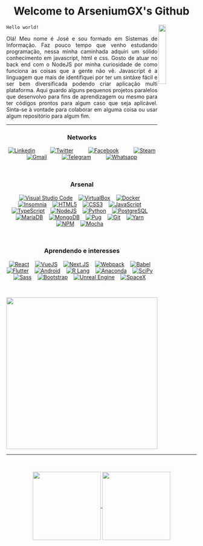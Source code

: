 <!--a href="#"><p align="center"><img width="48px" src="https://avatars.githubusercontent.com/u/9919?v=4" alt="Github" /></p></a-->
<h1 align="center">Welcome to ArseniumGX's Github </h1>
<a href="#"><img align="right" width="20%" src="https://media.giphy.com/media/CEHtFH3rJ6xdhBUKIT/giphy.gif"/></a>

<code>Hello world!</code>

<p align="justify">
   Olá!
   Meu nome é José e sou formado em Sistemas de Informação. Faz pouco tempo que venho estudando programação, nessa minha caminhada adquiri um sólido conhecimento em javascript, html e css. Gosto de atuar no back end com o NodeJS por minha curiosidade de como funciona as coisas que a gente não vê. Javascript é a linguagem que mais de identifiquei por ter um sintáxe fácil e ser bem diversificada podendo criar aplicação multi plataforma. Aqui guardo alguns pequenos projetos paralelos que desenvolvo para fins de aprendizagem ou mesmo para ter códigos prontos para algum caso que seja aplicável. Sinta-se à vontade para colaborar em alguma coisa ou usar algum repositório para algum fim.
</p>

---

<h3 align="center">Networks</h3>

<p align="center">
   <a href="https://www.linkedin.com/in/arseniumgx" target="_blank"><img src="https://img.shields.io/badge/Linkedin-0A66C2?style=social&logo=linkedin&logoColor=0A66C2" alt="Linkedin" /></a> &nbsp;&nbsp;&nbsp;&nbsp;&nbsp;&nbsp;&nbsp;&nbsp;
   <a href="https://twitter.com/arseniumgx" target="_blank"><img src="https://img.shields.io/badge/Twitter-1DA1F2?style=social&logo=twitter&logoColor=1DA1F2" alt="Twitter" /></a> &nbsp;&nbsp;&nbsp;&nbsp;&nbsp;&nbsp;&nbsp;&nbsp;
   <a href="https://www.facebook.com/arseniumgx" target="_blank"><img src="https://img.shields.io/badge/Facebook-1877F2?style=social&logo=facebook&logoColor=1877F2" alt="Facebook" /></a> &nbsp;&nbsp;&nbsp;&nbsp;&nbsp;&nbsp;&nbsp;&nbsp;
   <a href="https://steamcommunity.com/profiles/76561198144096375/" target="_blank"><img src="https://img.shields.io/badge/Steam-000000?style=social&logo=steam&logoColor=000000" alt="Steam" /></a> &nbsp;&nbsp;&nbsp;&nbsp;&nbsp;&nbsp;&nbsp;&nbsp;
   <a href="mailto:8glibibag@relay.firefox.com" target="_blank"><img src="https://img.shields.io/badge/Gmail-EA4335?style=social&logo=gmail&logoColor=EA4335" alt="Gmail" /></a> &nbsp;&nbsp;&nbsp;&nbsp;&nbsp;&nbsp;&nbsp;&nbsp;
   <a href="http://t.me/ArseniumGX" target="_blank"><img src="https://img.shields.io/badge/Telegram-26A5E4?style=social&logo=telegram&logoColor=26A5E4" alt="Telegram" /></a> &nbsp;&nbsp;&nbsp;&nbsp;&nbsp;&nbsp;&nbsp;&nbsp;
   <a href="https://wa.me/message/6PYCIZE4G3ABC1" target="_blank"><img src="https://img.shields.io/badge/Whatsapp-25D366?style=social&logo=whatsapp&logoColor=25D366" alt="Whatsapp" /></a> &nbsp;&nbsp;&nbsp;&nbsp;&nbsp;&nbsp;&nbsp;&nbsp;
</p>

<br>

<h3 align="center">Arsenal</h3>

<p align="center">
   <a href="#"><img src="https://img.shields.io/badge/VS_Code-007ACC?style=flat&logo=visual-studio-code&logoColor=white" alt="Visual Studio Code" /></a>&nbsp;&nbsp;&nbsp;
   <a href="#"><img src="https://img.shields.io/badge/virtualbox-183A61?style=flat&logo=virtualbox&logoColor=FFFFFF" alt="VirtualBox" /></a>&nbsp;&nbsp;&nbsp;
   <a href="#"><img src="https://img.shields.io/badge/Docker-2496ED?style=flat&logo=docker&logoColor=FFFFFF" alt="Docker" /></a>&nbsp;&nbsp;&nbsp;
   <a href="#"><img src="https://img.shields.io/badge/insomnia-5849BE?style=flat&logo=insomnia&logoColor=FFFFFF" alt="Insomnia" /></a>&nbsp;&nbsp;&nbsp;
   <a href="#"><img src="https://img.shields.io/badge/HTML5-E34F26?style=flat&logo=html5&logoColor=FFFFFF" alt="HTML5" /></a>&nbsp;&nbsp;&nbsp;
   <a href="#"><img src="https://img.shields.io/badge/CSS3-1572B6?style=flat&logo=css3&logoColor=FFFFFF" alt="CSS3" /></a>&nbsp;&nbsp;&nbsp;
   <a href="#"><img src="https://img.shields.io/badge/JavaScript-F7DF1E?style=flat&logo=javascript&logoColor=FFFFFF" alt="JavaScript" /></a>&nbsp;&nbsp;&nbsp;
   <a href="#"><img src="https://img.shields.io/badge/TypeScript-3178C6?style=flat&logo=typescript&logoColor=FFFFFF" alt="TypeScript" /></a>&nbsp;&nbsp;&nbsp;
   <a href="#"><img src="https://img.shields.io/badge/NodeJS-339933?style=flat&logo=nodedotjs&logoColor=FFFFFF"  alt="NodeJS" /></a>&nbsp;&nbsp;&nbsp;
   <a href="#"><img src="https://img.shields.io/badge/Python-3776AB?style=flat&logo=python&logoColor=FFFFFF" alt="Python" /></a>&nbsp;&nbsp;&nbsp;
   <a href="#"><img src="https://img.shields.io/badge/Postgresql-4169E1?style=flat&logo=postgresql&logoColor=FFFFFF" alt="PostgreSQL" /></a>&nbsp;&nbsp;&nbsp;
   <a href="#"><img src="https://img.shields.io/badge/mariadb-003545?style=flat&logo=mariadb&logoColor=FFFFFF" alt="MariaDB" /></a>&nbsp;&nbsp;&nbsp;
   <a href="#"><img src="https://img.shields.io/badge/mongodb-47A248?style=flat&logo=mongodb&logoColor=FFFFFF" alt="MongoDB" /></a>&nbsp;&nbsp;&nbsp;
   <a href="#"><img src="https://img.shields.io/badge/Pugs-A86454?style=flat&logo=pug&logoColor=FFFFFF" alt="Pug" /></a>&nbsp;&nbsp;&nbsp;
   <a href="#"><img src="https://img.shields.io/badge/git-F05032?style=flat&logo=git&logoColor=FFFFFF" alt="Git" /></a>&nbsp;&nbsp;&nbsp;
   <a href="#"><img src="https://img.shields.io/badge/yarn-2C8EBB?style=flat&logo=yarn&logoColor=FFFFFF" alt="Yarn" /></a>&nbsp;&nbsp;&nbsp;
   <a href="#"><img src="https://img.shields.io/badge/npm-CB3837?style=flat&logo=npm&logoColor=FFFFFF" alt="NPM" /></a>&nbsp;&nbsp;&nbsp;
   <a href="#"><img src="https://img.shields.io/badge/mocha-8D6748?style=flat&logo=mocha&logoColor=FFFFFF" alt="Mocha" /></a>&nbsp;&nbsp;&nbsp;
</p>

<br>

<h3 align="center">Aprendendo e interesses</h3>

<p align="center">
   <a href="#"><img src="https://img.shields.io/badge/React-61DAFB?style=flat&logo=react&logoColor=FFFFFF" alt="React" /></a>&nbsp;&nbsp;&nbsp;
   <a href="#"><img src="https://img.shields.io/badge/Vuejs-4FC08D?style=flat&logo=vuedotjs&logoColor=FFFFFF" alt="VueJS" /></a>&nbsp;&nbsp;&nbsp;
   <a href="#"><img src="https://img.shields.io/badge/nextjs-000000?style=flat&logo=nextdotjs&logoColor=FFFFFF" alt="Next.JS" /></a>&nbsp;&nbsp;&nbsp;
   <a href="#"><img src="https://img.shields.io/badge/webpack-8DD6F9?style=flat&logo=webpack&logoColor=FFFFFF" alt="Webpack" /></a>&nbsp;&nbsp;&nbsp;
   <a href="#"><img src="https://img.shields.io/badge/babel-F9DC3E?style=flat&logo=babel&logoColor=FFFFFF" alt="Babel" /></a>&nbsp;&nbsp;&nbsp;
   <a href="#"><img src="https://img.shields.io/badge/flutter-02569B?style=flat&logo=flutter&logoColor=FFFFFF" alt="Flutter" /></a>&nbsp;&nbsp;&nbsp;
   <a href="#"><img src="https://img.shields.io/badge/android-3DDC84?style=flat&logo=android&logoColor=FFFFFF" alt="Android" /></a>&nbsp;&nbsp;&nbsp;
   <a href="#"><img src="https://img.shields.io/badge/r-276DC3?style=flat&logo=r&logoColor=FFFFFF" alt="R Lang" /></a>&nbsp;&nbsp;&nbsp;
   <a href="#"><img src="https://img.shields.io/badge/anaconda-44A833?style=flat&logo=anaconda&logoColor=FFFFFF" alt="Anaconda" /></a>&nbsp;&nbsp;&nbsp;
   <a href="#"><img src="https://img.shields.io/badge/scipy-8CAAE6?style=flat&logo=scipy&logoColor=FFFFFF" alt="SciPy" /></a>&nbsp;&nbsp;&nbsp;
   <a href="#"><img src="https://img.shields.io/badge/sass-CC6699?style=flat&logo=sass&logoColor=FFFFFF" alt="Sass" /></a>&nbsp;&nbsp;&nbsp;
   <a href="#"><img src="https://img.shields.io/badge/bootstrap-7952B3?style=flat&logo=bootstrap&logoColor=FFFFFF" alt="Bootstrap" /></a>&nbsp;&nbsp;&nbsp;
   <a href="#"><img src="https://img.shields.io/badge/unreal_engine-313131?style=flat&logo=unreal-engine&logoColor=FFFFFF" alt="Unreal Engine" /></a>&nbsp;&nbsp;&nbsp;
   <a href="#"><img src="https://img.shields.io/badge/spacex-000000?style=flat&logo=spacex&logoColor=white" alt="SpaceX" /></a>&nbsp;&nbsp;&nbsp;
</p>

<br>
<!--
Testes
-->


<p align="center">
   <img width="400px" src="https://media.giphy.com/media/Ah3zHH7hvsSB2/giphy.gif" />
</p>

---


<br>


<p align="center">
   <a href="#">
      <img height=180px align="center" src="https://github-readme-stats.vercel.app/api?username=arseniumgx&show_icons=true&theme=monokai&custom_title=ArseniumGX's+Github+stats&include_all_commits=true&count_private=true" />
   </a>
   <a href="#">
      <img height=180px align="center" src="https://github-readme-stats.vercel.app/api/top-langs/?username=arseniumgx&layout=compact&theme=monokai&langs_count=8" />
   </a>
</p>

<br>


<!---  **************************************************************************************************************************************************  --->
